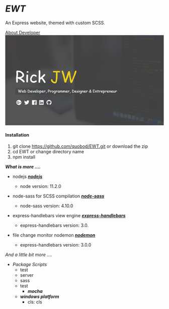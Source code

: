 # _EWT_

An Express website, themed with custom SCSS.

[About Developer](https://rickjw.herokuapp.com/)
![My Site](/public/graphics/logo.png)

#### **Installation**

1. git clone https://github.com/quobod/EWT.git or download the zip
2. cd EWT or change directory name
3. npm install

**_What is more ...._**

- nodejs [**_nodejs_**](https://github.com/sass/node-sass)
    - node version: 11.2.0

- node-sass for SCSS compilation [**_node-sass_**](https://github.com/sass/node-sass)
    - node-sass version: 4.10.0
	
- express-handlebars view engine [**_express-handlebars_**](https://github.com/ericf/express-handlebars)
	- express-handlebars version: 3.0.
	
- file change monitor nodemon [**_nodemon_**](https://github.com/remy/nodemon)
	- express-handlebars version: 3.0.0
	
_And a little bit more ...._

- _Package Scripts_
	- test
	- server
	- sass
	- test
		- **_mocha_**
	- **_windows platform_**
		- cls: cls